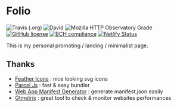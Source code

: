 # Folio

![Travis (.org)](https://img.shields.io/travis/shuunen/folio.svg)
![David](https://img.shields.io/david/shuunen/folio.svg)
![Mozilla HTTP Observatory Grade](https://img.shields.io/mozilla-observatory/grade/rrl-folio.netlify.com.svg)
[![GitHub license](https://img.shields.io/github/license/shuunen/folio.svg?color=blue)](https://github.com/Shuunen/folio/blob/master/LICENSE)
[![BCH compliance](https://bettercodehub.com/edge/badge/Shuunen/folio?branch=master)](https://bettercodehub.com/)
[![Netlify Status](https://api.netlify.com/api/v1/badges/a0e37cb6-d2c2-4bc5-bf50-67f09c8aad9c/deploy-status)](https://app.netlify.com/sites/rrl-folio/deploys)

This is my personal promoting / landing / minimalist page.

## Thanks

- [Feather Icons](https://feathericons.com/) : nice looking svg icons
- [Parcel Js](https://parceljs.org/) : fast & easy bundler
- [Web App Manifest Generator](https://app-manifest.firebaseapp.com/) : generate manifest.json easily
- [Gtmetrix](https://gtmetrix.com) : great tool to check & monitor websites performances
